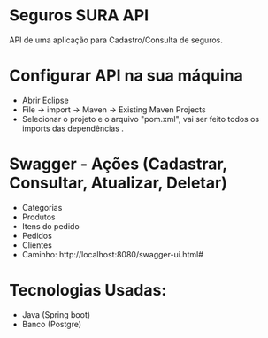 # Seguros SURA API

API de uma aplicação para Cadastro/Consulta de seguros.

# Configurar API na sua máquina
- Abrir Eclipse
- File -> import -> Maven -> Existing Maven Projects 
- Selecionar o projeto e o arquivo "pom.xml", vai ser feito todos os imports das dependências .

# Swagger - Ações (Cadastrar, Consultar, Atualizar, Deletar)
- Categorias
- Produtos
- Itens do pedido
- Pedidos
- Clientes
- Caminho: http://localhost:8080/swagger-ui.html#

# Tecnologias Usadas:
- Java (Spring boot)
- Banco (Postgre)
